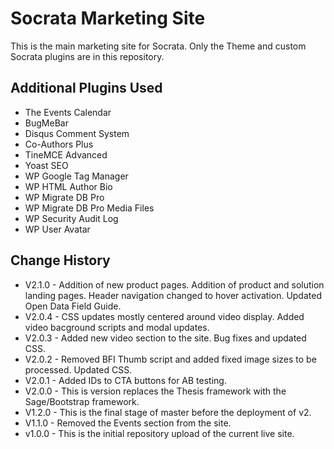 # Socrata Marketing Site
This is the main marketing site for Socrata. Only the Theme and custom Socrata plugins are in this repository.

Additional Plugins Used
---
- The Events Calendar
- BugMeBar
- Disqus Comment System
- Co-Authors Plus
- TineMCE Advanced
- Yoast SEO
- WP Google Tag Manager
- WP HTML Author Bio
- WP Migrate DB Pro
- WP Migrate DB Pro Media Files
- WP Security Audit Log
- WP User Avatar

Change History
---
- V2.1.0 - Addition of new product pages. Addition of product and solution landing pages. Header navigation changed to hover activation. Updated Open Data Field Guide.
- V2.0.4 - CSS updates mostly centered around video display. Added video bacground scripts and modal updates.
- V2.0.3 - Added new video section to the site. Bug fixes and updated CSS.
- V2.0.2 - Removed BFI Thumb script and added fixed image sizes to be processed. Updated CSS.
- V2.0.1 - Added IDs to CTA buttons for AB testing.
- V2.0.0 - This is version replaces the Thesis framework with the Sage/Bootstrap framework.
- V1.2.0 - This is the final stage of master before the deployment of v2.
- V1.1.0 - Removed the Events section from the site.
- v1.0.0 - This is the initial repository upload of the current live site.
